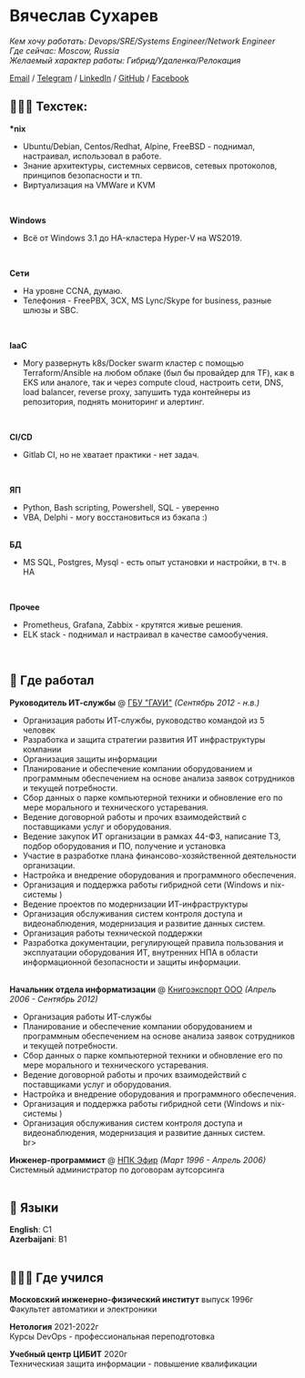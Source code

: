 # Вячеслав Сухарев

_Кем хочу работать: Devops/SRE/Systems Engineer/Network Engineer_ <br>
_Где сейчас: Moscow, Russia_ <br> 
_Желаемый характер работы: Гибрид/Удаленка/Релокация_ <br>

[Email](mailto:svamozhaysk@gmail.com) / [Telegram](https://t.me/wild_admin) / [LinkedIn](https://www.linkedin.com/in/%D0%B2%D1%8F%D1%87%D0%B5%D1%81%D0%BB%D0%B0%D0%B2-%D1%81%D1%83%D1%85%D0%B0%D1%80%D0%B5%D0%B2-977ba07a/) / [GitHub](https://github.com/gromozek/) / [Facebook](https://www.facebook.com/wild.admin) 

## 👩🏼‍💻 Техстек:

**\*nix**   
  - Ubuntu/Debian, Centos/Redhat, Alpine, FreeBSD - поднимал, настраивал, использовал в работе.  
  - Знание архитектуры, системных сервисов, сетевых протоколов, принципов безопасности и тп. 
  - Виртуализация на VMWare и KVM
<br>

**Windows**  
  - Всё от Windows 3.1 до HA-кластера Hyper-V на WS2019. 
<br>

**Сети**  
  - На уровне CCNA, думаю. 
  - Телефония - FreePBX, 3CX, MS Lync/Skype for business, разные шлюзы и SBC. 
<br>

**IaaC**  
  - Могу развернуть k8s/Docker swarm кластер с помощью Terraform/Ansible на любом облаке (был бы провайдер для TF), как в EKS или аналоге, так и через compute cloud, настроить сети, DNS, load balancer, reverse proxy, запушить туда контейнеры из репозитория, поднять мониторинг и алертинг. 
<br>

**CI/CD**  
  - Gitlab CI, но не хватает практики - нет задач.
<br>

**ЯП**  
  - Python, Bash scripting, Powershell, SQL - уверенно
  - VBA, Delphi - могу восстановиться из бэкапа :) 
<br><br>

**БД**  
  - MS SQL, Postgres, Mysql  - есть опыт установки и настройки, в тч. в HA
<br>

**Прочее**  
  - Prometheus, Grafana, Zabbix - крутятся живые решения.
  - ELK stack - поднимал и настраивал в качестве самообучения.
<br>

## 📌 Где работал

**Руководитель ИТ-службы** @ [ГБУ "ГАУИ"](https://investmoscow.ru/agency/) _(Сентябрь 2012 - н.в.)_<br>
 - Организация работы ИТ-службы, руководство командой из 5 человек 
 - Разработка и защита стратегии развития ИТ инфраструктуры компании
 - Организация защиты информации
 - Планирование и обеспечение компании оборудованием и программным обеспечением на основе анализа заявок сотрудников и текущей потребности.
 - Сбор данных о парке компьютерной техники и обновление его по мере морального и технического устаревания.
 - Ведение договорной работы и прочих взаимодействий с поставщиками услуг и оборудования.
 - Ведение закупок ИТ организации в рамках 44-ФЗ, написание ТЗ, подбор оборудования и ПО, получение и установка
 - Участие в разработке плана финансово-хозяйственной деятельности организации.
 - Настройка и внедрение оборудования и программного обеспечения.
 - Организация и поддержка работы гибридной сети (Windows и nix-системы )
 - Ведение проектов по модернизации ИТ-инфраструктуры
 - Организация обслуживания систем контроля доступа и видеонаблюдения, модернизация и развитие данных систем.   
 - Организация работы технической поддержки
 - Разработка документации, регулирующей правила пользования и эксплуатации оборудования ИТ, внутренних НПА в области информационной безопасности и защиты информации.
<br><br>

**Начальник отдела информатизации** @ [Книгоэкспорт ООО](http://knigoexport.com/) _(Апрель 2006 - Сентябрь 2012)_<br>
 - Организация работы ИТ-службы
 - Планирование и обеспечение компании оборудованием и программным обеспечением на основе анализа заявок сотрудников и текущей потребности.
 - Сбор данных о парке компьютерной техники и обновление его по мере морального и технического устаревания.
 - Ведение договорной работы и прочих взаимодействий с поставщиками услуг и оборудования.
 - Настройка и внедрение оборудования и программного обеспечения.
 - Организация и поддержка работы гибридной сети (Windows и nix-системы )
 - Организация обслуживания систем контроля доступа и видеонаблюдения, модернизация и развитие данных систем.   
br><br>
  
**Инженер-программист** @ [НПК Эфир](https://newdevs.org/) _(Март 1996 - Апрель 2006)_ <br>
Системный администратор по договорам аутсорсинга
<br><br>

## 💬 Языки

**English**: C1 <br>
**Azerbaijani**: B1
<br><br>

## 👩🏼‍🎓 Где учился

**Московский инженерно-физический институт** выпуск 1996г<br>
Факультет автоматики и электроники<br>

**Нетология** 2021-2022г<br>
Курсы DevOps - профессиональная переподготовка<br>

**Учебный центр ЦИБИТ** 2020г<br>
Техническиая защита информации - повышение квалификации<br> 

